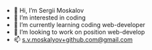 - 👋 Hi, I’m Sergii Moskalov
- 👀 I’m interested in coding
- 🌱 I’m currently learning coding  web-developer
- 💞️ I’m looking to work on position web-develop
- 📫 s.v.moskalyov+github.com@gmail.com

<!---
svmoskalyov/svmoskalyov is a ✨ special ✨ repository because its `README.md` (this file) appears on your GitHub profile.
You can click the Preview link to take a look at your changes.
--->
